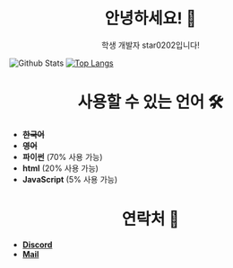 <p align="center">
  <h1 align="center">안녕하세요! 👋</h2>
  <p align="center">학생 개발자 star0202입니다!</p>
</p>

![Github Stats](https://github-readme-stats.vercel.app/api?username=star0202&count_private=true&show_icons=true&theme=nightowl&bg_color=ffffff00&hide_border=true&title_color=976DF2&include_all_commits=true&custom_title=star0202's%20Github%20Stats)
[![Top Langs](https://github-readme-stats.vercel.app/api/top-langs/?username=star0202&&layout=compact&langs_count=10&theme=nightowl&bg_color=ffffff00&hide_border=true&title_color=976DF2)](https://github.com/star0202?tab=repositories)


<p align="center">
<h1 align="center">사용할 수 있는 언어 🛠</h2>
</p>

- **~~한국어~~**
- **~~영어~~**
- **파이썬** (70% 사용 가능)
- **html** (20% 사용 가능)
- **JavaScript** (5% 사용 가능)

<p align="center">
<h1 align="center">연락처 🔔</h2>
</p>

- [**Discord**](https://discord.com/users/798690702635827200) 
- [**Mail**](mailto:cocoayumyum9374@gmail.com)
